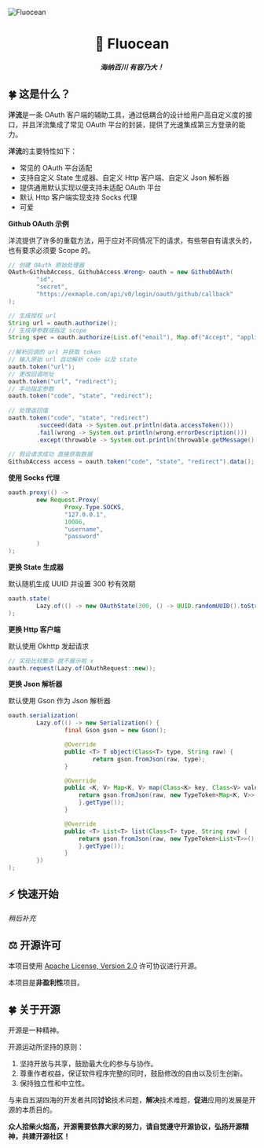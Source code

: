 ![Fluocean](https://picture.hanbings.com/2023/01/06/db6ea1fb54490.png)

<h1 align="center">🌊 Fluocean</h1>
<h5 align="center">海纳百川 有容乃大！</h5>

## 🍀 这是什么？

**洋流**是一条 OAuth 客户端的辅助工具，通过低耦合的设计给用户高自定义度的接口，并且洋流集成了常见 OAuth 平台的封装，提供了光速集成第三方登录的能力。

**洋流**的主要特性如下：

- 常见的 OAuth 平台适配
- 支持自定义 State 生成器、自定义 Http 客户端、自定义 Json 解析器
- 提供通用默认实现以便支持未适配 OAuth 平台
- 默认 Http 客户端实现支持 Socks 代理
- 可爱



**Github OAuth 示例**

洋流提供了许多的重载方法，用于应对不同情况下的请求，有些带自有请求头的，也有要求必须要 Scope 的。

```java
// 创建 OAuth 原始处理器
OAuth<GithubAccess, GithubAccess.Wrong> oauth = new GithubOAuth(
		"id",
		"secret",
		"https://exmaple.com/api/v0/login/oauth/github/callback"
);

// 生成授权 url
String url = oauth.authorize();
// 生成带参数或指定 scope
String spec = oauth.authorize(List.of("email"), Map.of("Accept", "application/json"));
        
//解析回调的 url 并获取 token
// 输入原始 url 自动解析 code 以及 state
oauth.token("url");
// 更改回调地址
oauth.token("url", "redirect");
// 手动指定参数
oauth.token("code", "state", "redirect");
        
// 处理返回值
oauth.token("code", "state", "redirect")
		.succeed(data -> System.out.println(data.accessToken()))
		.fail(wrong -> System.out.println(wrong.errorDescription()))
		.except(throwable -> System.out.println(throwable.getMessage()));
        
// 假设请求成功 直接获取数据
GithubAccess access = oauth.token("code", "state", "redirect").data();
```

**使用 Socks 代理**

```java
oauth.proxy(() ->
		new Request.Proxy(
				Proxy.Type.SOCKS,
				"127.0.0.1",
				10086,
				"username",
				"password"
		)
);
```

**更换 State 生成器**

默认随机生成 UUID 并设置 300 秒有效期

```java
oauth.state(
    	Lazy.of(() -> new OAuthState(300, () -> UUID.randomUUID().toString()))
);
```

**更换 Http 客户端**

默认使用 Okhttp 发起请求

```java
// 实现比较繁杂 就不展示啦 x
oauth.request(Lazy.of(OAuthRequest::new));
```

**更换 Json 解析器**

默认使用 Gson 作为 Json 解析器

```java
oauth.serialization(
		Lazy.of(() -> new Serialization() {
				final Gson gson = new Gson();

				@Override
				public <T> T object(Class<T> type, String raw) {
						return gson.fromJson(raw, type);
				}

				@Override
				public <K, V> Map<K, V> map(Class<K> key, Class<V> value, String raw) {
					return gson.fromJson(raw, new TypeToken<Map<K, V>>() {
					}.getType());
				}

				@Override
				public <T> List<T> list(Class<T> type, String raw) {
					return gson.fromJson(raw, new TypeToken<List<T>>() {
					}.getType());
				}
		})
);
```

## ⚡️ 快速开始

*稍后补充*


## ⚖ 开源许可

本项目使用 [Apache License, Version 2.0](https://www.apache.org/licenses/LICENSE-2.0.html) 许可协议进行开源。

本项目是**非盈利性**项目。

## 🍀 关于开源

开源是一种精神。

开源运动所坚持的原则：

1. 坚持开放与共享，鼓励最大化的参与与协作。
2. 尊重作者权益，保证软件程序完整的同时，鼓励修改的自由以及衍生创新。
3. 保持独立性和中立性。

与来自五湖四海的开发者共同**讨论**技术问题，**解决**技术难题，**促进**应用的发展是开源的本质目的。

**众人拾柴火焰高，开源需要依靠大家的努力，请自觉遵守开源协议，弘扬开源精神，共建开源社区！**
